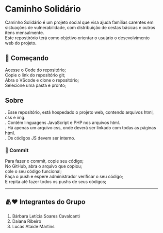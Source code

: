 # Caminho Solidário 

Caminho Solidário é um projeto social que visa ajuda famílias carentes em sistuações de vulnerabilidade, com distribuição de cestas básicas e outros itens mensalmente. <br>
Este repostirório terá como objetivo orientar o usuário o desevolvimento web do projeto.<br>

## 🚀 Começando

Acesse o Code do repositório;<br>
Copie o link do repositório git;<br>
Abra o VScode e clone o repositório;<br>
Selecione uma pasta e pronto;<br>

## Sobre

  . Esse repositório, está hospedado o projeto web, contendo arquivos html, css e img. <br>
  . Contém linguagens JavaScript e PHP nos arquivos html. <br>
  . Há apenas um arquivo css, onde deverá ser linkado com todas as páginas html. <br>
  . Os códigos JS devem ser interno. <br>

### 🔧 Commit

Para fazer o commit, copie seu código;<br>
No GitHub, abra o arquivo que copiou;<br>
cole o seu código funcional;<br>
Faça o push e espere administrador verificar o seu código;<br>
E repita até fazer todos os pushs de seus códigos;<br>

---


## 🫂❤️ Integrantes do Grupo
1. Bárbara Letícia Soares Cavalcanti
2. Daiana Ribeiro
3. Lucas Ataide Martins
